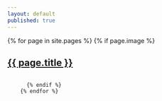```yaml
---
layout: default
published: true
---
```

<p>
  <div class="home-column">
  {% for page in site.pages %}
          {% if page.image %}
   <h2><a class="page-link" href="{{ page.url | prepend: site.baseurl }}">{{ page.title }}</a></h2>
            <img class="img" src="/img/{{ page.image }}" alt="" />

          {% endif %}
        {% endfor %}  
  </div>
  </p>
